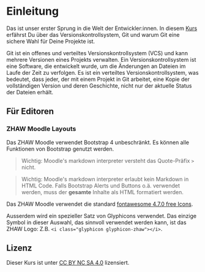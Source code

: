 # Einleitung

Das ist unser erster Sprung in die Welt der Entwickler:innen. In diesem [Kurs](//github.zhaw.ch/pages/DataChallenge-N/git/) erfährst Du über das Versionskontrollsystem, Git und warum Git eine sichere Wahl für Deine Projekte ist.

Git ist ein offenes und verteiltes Versionskontrollsystem (VCS) und kann mehrere Versionen eines Projekts verwalten. Ein Versionskontrollsystem ist eine Software, die entwickelt wurde, um die Änderungen an Dateien im Laufe der Zeit zu verfolgen. Es ist ein verteiltes Versionskontrollsystem, was bedeutet, dass jeder, der mit einem Projekt in Git arbeitet, eine Kopie der vollständigen Version und deren Geschichte, nicht nur der aktuelle Status der Dateien erhält.

## Für Editoren

### ZHAW Moodle Layouts

Das ZHAW Moodle verwendet Bootstrap 4 unbeschränkt. Es können alle Funktionen von Bootstrap genutzt werden. 

> Wichtig: Moodle's markdown interpreter versteht das Quote-Präfix `>` nicht. 

> Wichtig: Moodle's markdown interpreter erlaubt kein Markdown in HTML Code. Falls Bootstrap Alerts und Buttons o.ä. verwendet werden, muss der **gesamte** Inhalte als HTML formatiert werden.

Das ZHAW Moodle verwendet die standard [fontawesome 4.7.0 free Icons](https://fontawesome.com/v4.7.0/icons/). 

Ausserdem wird ein spezieller Satz von Glyphicons verwendet. Das einzige Symbol in dieser Auswahl, das sinnvoll verwendet werden kann, ist das ZHAW Logo: Z.B. `<i class="glyphicon glyphicon-zhaw"></i>`.

## Lizenz

Dieser Kurs ist unter [CC BY NC SA 4.0](http://creativecommons.org/licenses/by-nc-sa/4.0/) lizensiert.

